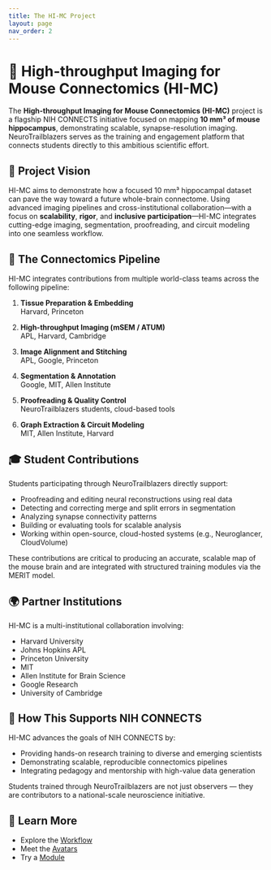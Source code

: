 ```yaml
---
title: The HI-MC Project
layout: page
nav_order: 2
---
```


# 🧠 High-throughput Imaging for Mouse Connectomics (HI-MC)

The **High-throughput Imaging for Mouse Connectomics (HI-MC)** project is a flagship NIH CONNECTS initiative focused on mapping **10&nbsp;mm³ of mouse hippocampus**, demonstrating scalable, synapse-resolution imaging. NeuroTrailblazers serves as the training and engagement platform that connects students directly to this ambitious scientific effort.

## 🔬 Project Vision

HI-MC aims to demonstrate how a focused 10&nbsp;mm³ hippocampal dataset can pave the way toward a future whole-brain connectome. Using advanced imaging pipelines and cross-institutional collaboration—with a focus on **scalability**, **rigor**, and **inclusive participation**—HI-MC integrates cutting-edge imaging, segmentation, proofreading, and circuit modeling into one seamless workflow.

## 🧩 The Connectomics Pipeline

HI-MC integrates contributions from multiple world-class teams across the following pipeline:

1. **Tissue Preparation & Embedding**  
   Harvard, Princeton

2. **High-throughput Imaging (mSEM / ATUM)**  
   APL, Harvard, Cambridge

3. **Image Alignment and Stitching**  
   APL, Google, Princeton

4. **Segmentation & Annotation**  
   Google, MIT, Allen Institute

5. **Proofreading & Quality Control**  
   NeuroTrailblazers students, cloud-based tools

6. **Graph Extraction & Circuit Modeling**  
   MIT, Allen Institute, Harvard

## 🎓 Student Contributions

Students participating through NeuroTrailblazers directly support:

- Proofreading and editing neural reconstructions using real data
- Detecting and correcting merge and split errors in segmentation
- Analyzing synapse connectivity patterns
- Building or evaluating tools for scalable analysis
- Working within open-source, cloud-hosted systems (e.g., Neuroglancer, CloudVolume)

These contributions are critical to producing an accurate, scalable map of the mouse brain and are integrated with structured training modules via the MERIT model.

## 🌍 Partner Institutions

HI-MC is a multi-institutional collaboration involving:

- Harvard University
- Johns Hopkins APL
- Princeton University
- MIT
- Allen Institute for Brain Science
- Google Research
- University of Cambridge

## 🧭 How This Supports NIH CONNECTS

HI-MC advances the goals of NIH CONNECTS by:

- Providing hands-on research training to diverse and emerging scientists
- Demonstrating scalable, reproducible connectomics pipelines
- Integrating pedagogy and mentorship with high-value data generation

Students trained through NeuroTrailblazers are not just observers — they are contributors to a national-scale neuroscience initiative.

## 🚀 Learn More

- Explore the [Workflow](/datasets/workflow)
- Meet the [Avatars](/avatars/)
- Try a [Module](/modules/module01/)
